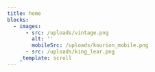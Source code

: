 ```yaml
---
title: home
blocks:
  - images:
      - src: /uploads/vintage.png
        alt: ''
        mobileSrc: /uploads/kourion_mobile.png
      - src: /uploads/king_lear.png
    _template: scroll
---
```


